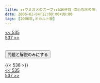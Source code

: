 ```yaml
---
title: ★★ウミガメのスープ★★536杯目 改心の灰の味
date: 2006-02-04T12:00:00+09:00
tags: [2006年,オカルト板]
---
```

<div class="th_left"><a href="../535"><< 535</a></div>
<div class="th_right"><a href="../537">537 >></a></div>
<br><br>
<script src="../../js/cupsoup.js"></script>
<form>
<input type="button" value="問題と解説のみにする" onClick="toggleCupsoup()">
</form>
{{< 536 >}}
<div class="th_left"><a href="../535"><< 535</a></div>
<div class="th_right"><a href="../537">537 >></a></div>